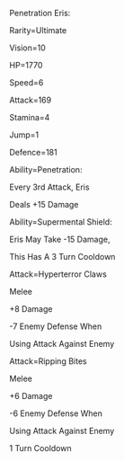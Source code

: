Penetration Eris:

Rarity=Ultimate

Vision=10

HP=1770

Speed=6

Attack=169

Stamina=4

Jump=1

Defence=181

Ability=Penetration:

Every 3rd Attack, Eris

Deals +15 Damage

Ability=Supermental Shield:

Eris May Take -15 Damage,

This Has A 3 Turn Cooldown

Attack=Hyperterror Claws

Melee

+8 Damage

-7 Enemy Defense When

Using Attack Against Enemy

Attack=Ripping Bites

Melee

+6 Damage

-6 Enemy Defense When

Using Attack Against Enemy

1 Turn Cooldown
